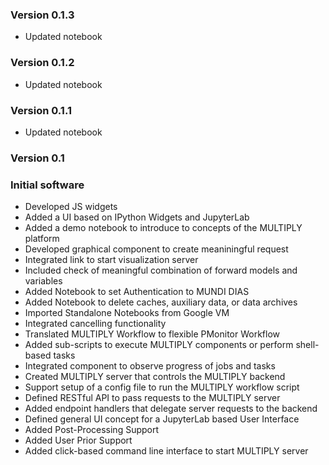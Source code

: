 ### Version 0.1.3

- Updated notebook

### Version 0.1.2

- Updated notebook

### Version 0.1.1

- Updated notebook

### Version 0.1

### Initial software
- Developed JS widgets
- Added a UI based on IPython Widgets and JupyterLab
- Added a demo notebook to introduce to concepts of the MULTIPLY platform
- Developed graphical component to create meaniningful request
- Integrated link to start visualization server
- Included check of meaningful combination of forward models and variables
- Added Notebook to set Authentication to MUNDI DIAS
- Added Notebook to delete caches, auxiliary data, or data archives
- Imported Standalone Notebooks from Google VM
- Integrated cancelling functionality
- Translated MULTIPLY Workflow to flexible PMonitor Workflow
- Added sub-scripts to execute MULTIPLY components or perform shell-based tasks
- Integrated component to observe progress of jobs and tasks
- Created MULTIPLY server that controls the MULTIPLY backend
- Support setup of a config file to run the MULTIPLY workflow script
- Defined RESTful API to pass requests to the MULTIPLY server
- Added endpoint handlers that delegate server requests to the backend
- Defined general UI concept for a JupyterLab based User Interface
- Added Post-Processing Support
- Added User Prior Support
- Added click-based command line interface to start MULTIPLY server
